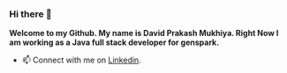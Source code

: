 ### Hi there 👋


**Welcome to my Github. My name is David Prakash Mukhiya. Right Now I am working as a Java full stack developer for genspark.** 

<!-- -Here are some ideas to get you started: -->
<!-- -
- 🔭 I’m currently working on [Food Delivery Platform](https://github.com/DavidMukhiya/food-delivery-platform).
- 🌱 I’m currently learning Java Full stack Development, TypeScript and Angular.
 -->
- 📫 Connect with me on [Linkedin](https://www.linkedin.com/in/davidmukhiya/).
<!-- - 👯 I’m looking to collaborate on ...
- 🤔 I’m looking for help with ...
- 💬 Ask me about ...
- 📫 How to reach me: ...
- 😄 Pronouns: ...
- ⚡ Fun fact: ...
-->
